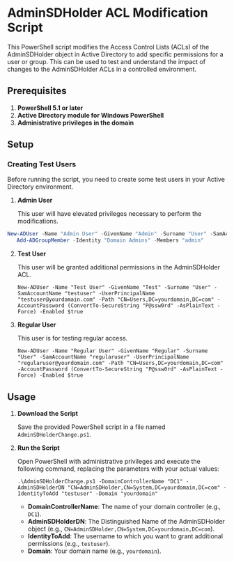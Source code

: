 # AdminSDHolder ACL Modification Script

This PowerShell script modifies the Access Control Lists (ACLs) of the AdminSDHolder object in Active Directory to add specific permissions for a user or group. This can be used to test and understand the impact of changes to the AdminSDHolder ACLs in a controlled environment.

## Prerequisites

1. **PowerShell 5.1 or later**
2. **Active Directory module for Windows PowerShell**
3. **Administrative privileges in the domain**

## Setup

### Creating Test Users

Before running the script, you need to create some test users in your Active Directory environment.

1. **Admin User**

   This user will have elevated privileges necessary to perform the modifications.

```powershell
New-ADUser -Name "Admin User" -GivenName "Admin" -Surname "User" -SamAccountName "admin" -UserPrincipalName "admin@yourdomain.com" -Path "CN=Users,DC=yourdomain,DC=com" -AccountPassword (ConvertTo-SecureString "P@ssw0rd" -AsPlainText -Force) -Enabled $true
   Add-ADGroupMember -Identity "Domain Admins" -Members "admin"
````

2. **Test User**
    
    This user will be granted additional permissions in the AdminSDHolder ACL.
    
    `New-ADUser -Name "Test User" -GivenName "Test" -Surname "User" -SamAccountName "testuser" -UserPrincipalName "testuser@yourdomain.com" -Path "CN=Users,DC=yourdomain,DC=com" -AccountPassword (ConvertTo-SecureString "P@ssw0rd" -AsPlainText -Force) -Enabled $true`
    
3. **Regular User**
    
    This user is for testing regular access.
    
    `New-ADUser -Name "Regular User" -GivenName "Regular" -Surname "User" -SamAccountName "regularuser" -UserPrincipalName "regularuser@yourdomain.com" -Path "CN=Users,DC=yourdomain,DC=com" -AccountPassword (ConvertTo-SecureString "P@ssw0rd" -AsPlainText -Force) -Enabled $true`
    

## Usage

1. **Download the Script**
    
    Save the provided PowerShell script in a file named `AdminSDHolderChange.ps1`.
    
2. **Run the Script**
    
    Open PowerShell with administrative privileges and execute the following command, replacing the parameters with your actual values:
    
    `.\AdminSDHolderChange.ps1 -DomainControllerName "DC1" -AdminSDHolderDN "CN=AdminSDHolder,CN=System,DC=yourdomain,DC=com" -IdentityToAdd "testuser" -Domain "yourdomain"`
    
    - **DomainControllerName**: The name of your domain controller (e.g., `DC1`).
    - **AdminSDHolderDN**: The Distinguished Name of the AdminSDHolder object (e.g., `CN=AdminSDHolder,CN=System,DC=yourdomain,DC=com`).
    - **IdentityToAdd**: The username to which you want to grant additional permissions (e.g., `testuser`).
    - **Domain**: Your domain name (e.g., `yourdomain`).
